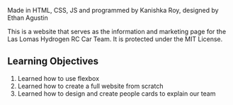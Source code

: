 
Made in HTML, CSS, JS and programmed by Kanishka Roy, designed by Ethan Agustin


This is a website that serves as the information and marketing page for the Las Lomas Hydrogen RC Car Team. It is protected under the MIT License. 

## Learning Objectives
1. Learned how to use flexbox
2. Learned how to create a full website from scratch
3. Learned how to design and create people cards to explain our team
